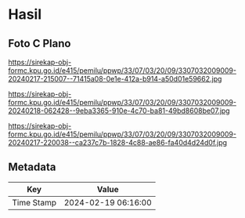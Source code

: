 # Hasil

## Foto C Plano

https://sirekap-obj-formc.kpu.go.id/e415/pemilu/ppwp/33/07/03/20/09/3307032009009-20240217-215007--71415a08-0e1e-412a-b914-a50d01e59662.jpg

https://sirekap-obj-formc.kpu.go.id/e415/pemilu/ppwp/33/07/03/20/09/3307032009009-20240218-062428--9eba3365-910e-4c70-ba81-49bd8608be07.jpg

https://sirekap-obj-formc.kpu.go.id/e415/pemilu/ppwp/33/07/03/20/09/3307032009009-20240217-220038--ca237c7b-1828-4c88-ae86-fa40d4d24d0f.jpg


## Metadata

| Key        | Value               |
| ---------- | ------------------- |
| Time Stamp | 2024-02-19 06:16:00 |



